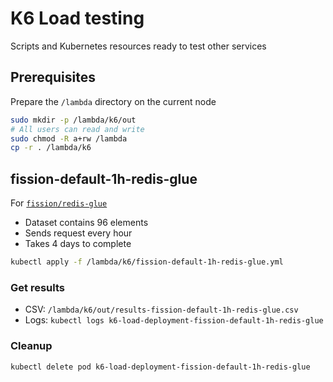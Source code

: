 # K6 Load testing

Scripts and Kubernetes resources ready to test other services

## Prerequisites

Prepare the `/lambda` directory on the current node

```sh
sudo mkdir -p /lambda/k6/out
# All users can read and write
sudo chmod -R a+rw /lambda
cp -r . /lambda/k6
```

## fission-default-1h-redis-glue

For [`fission/redis-glue`](../Fission/redis-glue)

- Dataset contains 96 elements
- Sends request every hour
- Takes 4 days to complete

```sh
kubectl apply -f /lambda/k6/fission-default-1h-redis-glue.yml
```

### Get results

- CSV: `/lambda/k6/out/results-fission-default-1h-redis-glue.csv`
- Logs: `kubectl logs k6-load-deployment-fission-default-1h-redis-glue`

### Cleanup

```sh
kubectl delete pod k6-load-deployment-fission-default-1h-redis-glue
```
